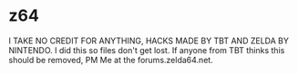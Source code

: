 # z64
I TAKE NO CREDIT FOR ANYTHING, HACKS MADE BY TBT AND ZELDA BY NINTENDO.
I did this so files don't get lost. If anyone from TBT thinks this should be removed,
PM Me at the forums.zelda64.net.
